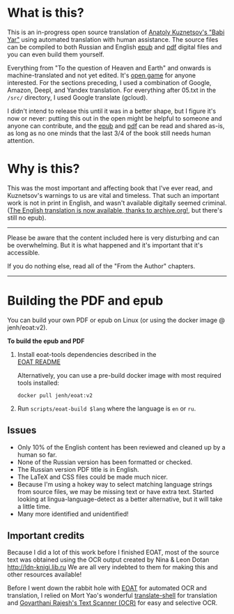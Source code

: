 
# What is this?

This is an in-progress open source translation of
[Anatoly Kuznetsov's "Babi Yar"](https://en.wikipedia.org/wiki/Babi_Yar:_A_Document_in_the_Form_of_a_Novel)
using automated translation with human assistance. The source files can be compiled
to both Russian and English [epub](epub/) and [pdf](pdf/) digital files and you can
even build them yourself. 

Everything from "To the question of Heaven and Earth" and onwards is machine-translated
and not yet edited. It's [open game](chapters) for anyone interested. For the sections
preceding, I used a combination of Google, Amazon, Deepl, and Yandex translation. For 
everything after 05.txt in the `/src/` directory, I used Google translate (gcloud).

I didn't intend to release this until it was in a better shape, but I figure it's 
now or never: putting this out in the open might be helpful to someone and anyone can
contribute, and the [epub](epub/) and [pdf](pdf/) can be read and shared as-is, as long as no one
minds that the last 3/4 of the book still needs human attention.

# Why is this?

This was the most important and affecting book that I've ever read, and
Kuznetsov's warnings to us are vital and timeless. That such an important
work is not in print in English, and wasn't available digitally seemed criminal.
([The English translation is now available, thanks to archive.org!](https://archive.org/details/babiyardocumenti0000anat),
but there's still no epub).

-------
Please be aware that the content included here is very disturbing and can be
overwhelming. But it is what happened and it's important that it's accessible.

If you do nothing else, read all of the "From the Author" chapters. 

------

# Building the PDF and epub

You can build your own PDF or epub on Linux (or using the docker image @ jenh/eoat:v2).

**To build the epub and PDF**

1. Install eoat-tools dependencies described in the  
   [EOAT README](https://github.com/jenh/epub-ocr-and-translate)


   Alternatively, you can use a pre-build docker image with most required tools installed:

   `docker pull jenh/eoat:v2`

2. Run `scripts/eoat-build $lang` where the language is `en` or `ru`.

## Issues

* Only 10% of the English content has been reviewed and cleaned up by a human so far.
* None of the Russian version has been formatted or checked.
* The Russian version PDF title is in English.
* The LaTeX and CSS files could be made much nicer.
* Because I'm using a hokey way to select matching language strings from source files,
  we may be missing text or have extra text. Started looking at lingua-language-detect
  as a better alternative, but it will take a little time.
* Many more identified and unidentified!

## Important credits

Because I did a lot of this work before I finished EOAT, most of the source text was obtained
using the OCR output created by Nina & Leon Dotan http://ldn-knigi.lib.ru 
We are all very indebted to them for making this and other resources available!

Before I went down the rabbit hole with [EOAT](https://github.com/jenh/epub-ocr-and-translate)
for automated OCR and translation, I relied on Mort Yao's wonderful 
[translate-shell](https://github.com/soimort/translate-shell/blob/develop/README.md)
for translation and [Govarthani Rajesh's Text Scanner (OCR)](https://apps.apple.com/us/developer/govarthani-rajesh/id1225032526)
for easy and selective OCR.
